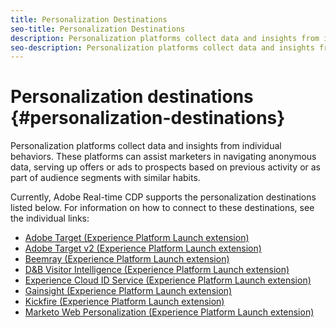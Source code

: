 ```yaml
---
title: Personalization Destinations
seo-title: Personalization Destinations
description: Personalization platforms collect data and insights from individual behaviors. These platforms can assist marketers in navigating anonymous data, serving up offers or ads to prospects based on previous activity or as part of audience segments with similar habits.
seo-description: Personalization platforms collect data and insights from individual behaviors. These platforms can assist marketers in navigating anonymous data, serving up offers or ads to prospects based on previous activity or as part of audience segments with similar habits.
---
```


# Personalization destinations {#personalization-destinations}

Personalization platforms collect data and insights from individual behaviors. These platforms can assist marketers in navigating anonymous data, serving up offers or ads to prospects based on previous activity or as part of audience segments with similar habits.

Currently, Adobe Real-time CDP supports the personalization destinations listed below. For information on how to connect to these destinations, see the individual links:

* [Adobe Target (Experience Platform Launch extension)](/help/rtcdp/destinations/adobe-target-extension.md)
* [Adobe Target v2 (Experience Platform Launch extension)](/help/rtcdp/destinations/adobe-target-v2-extension.md)
* [Beemray (Experience Platform Launch extension)](/help/rtcdp/destinations/beemray-extension.md)
* [D&B Visitor Intelligence (Experience Platform Launch extension)](/help/rtcdp/destinations/dnb-extension.md)
* [Experience Cloud ID Service (Experience Platform Launch extension)](/help/rtcdp/destinations/adobe-ecid-extension.md)
* [Gainsight (Experience Platform Launch extension)](/help/rtcdp/destinations/gainsight-extension.md)
* [Kickfire (Experience Platform Launch extension)](/help/rtcdp/destinations/kickfire-extension.md)
* [Marketo Web Personalization (Experience Platform Launch extension)](marketo-web-personalization-extension.md)
